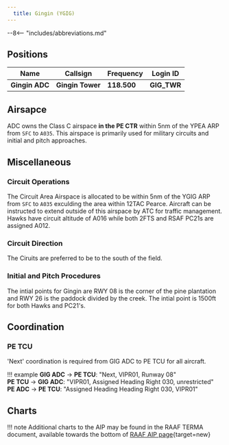 ```yaml
---
  title: Gingin (YGIG)
---
```


--8<-- "includes/abbreviations.md"

## Positions

| Name               | Callsign       | Frequency        | Login ID              |
| ------------------ | -------------- | ---------------- | --------------------------------------|
| **Gingin ADC**    | **Gingin Tower**  | **118.500**    | **GIG_TWR**        |

## Airsapce
 ADC owns the Class C airspace **in the PE CTR** within 5nm of the YPEA ARP from `SFC` to `A035`. This airspace is primarily used for military circuits and initial and pitch approaches.

## Miscellaneous

### Circuit Operations 
The Circuit Area Airspace is allocated to be within 5nm of the YGIG ARP from `SFC` to `A035` exculding the area within 12TAC Pearce. Aircraft can be instructed to extend outside of this airspace by ATC for traffic management. Hawks have circuit altitude of A016 while both 2FTS and RSAF PC21s are assigned A012.

### Circuit Direction
The Ciruits are preferred to be to the south of the field.

### Initial and Pitch Procedures 
The intial points for Gingin are RWY 08 is the corner of the pine plantation and RWY 26 is the paddock divided by the creek. The intial point is 1500ft for both Hawks and PC21's.

## Coordination
### PE TCU

'Next' coordination is required from GIG ADC to PE TCU for all aircraft.

!!! example
    <span class="hotline">**GIG ADC** -> **PE TCU**</span>: "Next, VIPR01, Runway 08"  
    <span class="hotline">**PE TCU** -> **GIG ADC**</span>: "VIPR01, Assigned Heading Right 030, unrestricted"  
    <span class="hotline">**PE ADC** -> **PE TCU**</span>: "Assigned Heading Heading Right 030, VIPR01"

## Charts
!!! note
    Additional charts to the AIP may be found in the RAAF TERMA document, available towards the bottom of [RAAF AIP page](https://ais-af.airforce.gov.au/australian-aip){target=new}
